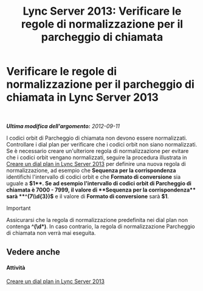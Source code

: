 ﻿---
title: 'Lync Server 2013: Verificare le regole di normalizzazione per il parcheggio di chiamata'
TOCTitle: Verificare le regole di normalizzazione per il parcheggio di chiamata
ms:assetid: deaa170f-041e-45cb-8eab-f02931ab541e
ms:mtpsurl: https://technet.microsoft.com/it-it/library/Gg398981(v=OCS.15)
ms:contentKeyID: 49302195
ms.date: 08/24/2015
mtps_version: v=OCS.15
ms.translationtype: HT
---

# Verificare le regole di normalizzazione per il parcheggio di chiamata in Lync Server 2013

 

_**Ultima modifica dell'argomento:** 2012-09-11_

I codici orbit di Parcheggio di chiamata non devono essere normalizzati. Controllare i dial plan per verificare che i codici orbit non siano normalizzati. Se è necessario creare un'ulteriore regola di normalizzazione per evitare che i codici orbit vengano normalizzati, seguire la procedura illustrata in [Creare un dial plan in Lync Server 2013](lync-server-2013-create-a-dial-plan.md) per definire una nuova regola di normalizzazione, ad esempio che **Sequenza per la corrispondenza** identifichi l'intervallo di codici orbit e che **Formato di conversione** sia uguale a **$1**. Se ad esempio l'intervallo di codici orbit di Parcheggio di chiamata è 7000 - 7999, il valore di **Sequenza per la corrispondenza** sarà **^(7\\d{3})$** e il valore di **Formato di conversione** sarà **$1**.

> [!IMPORTANT]  
> Assicurarsi che la regola di normalizzazione predefinita nei dial plan non contenga <strong>^(\d*)</strong>. In caso contrario, la regola di normalizzazione Parcheggio di chiamata non verrà mai eseguita.

## Vedere anche

#### Attività

[Creare un dial plan in Lync Server 2013](lync-server-2013-create-a-dial-plan.md)

